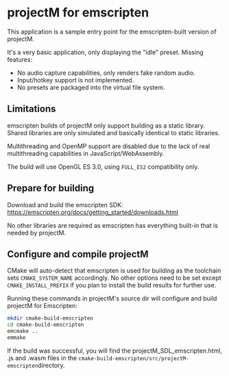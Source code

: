 # projectM for emscripten

This application is a sample entry point for the emscripten-built version of projectM.

It's a very basic application, only displaying the "idle" preset. Missing features:

- No audio capture capabilities, only renders fake random audio.
- Input/hotkey support is not implemented.
- No presets are packaged into the virtual file system.

## Limitations

emscripten builds of projectM only support building as a static library. Shared libraries are only simulated and
basically identical to static libraries.

Multithreading and OpenMP support are disabled due to the lack of real multithreading capabilities in
JavaScript/WebAssembly.

The build will use OpenGL ES 3.0, using `FULL_ES2` compatibility only.

## Prepare for building

Download and build the emscripten SDK: https://emscripten.org/docs/getting_started/downloads.html

No other libraries are required as emscripten has everything built-in that is needed by projectM.

## Configure and compile projectM

CMake will auto-detect that emscripten is used for building as the toolchain sets `CMAKE_SYSTEM_NAME`
accordingly. No other options need to be set except `CMAKE_INSTALL_PREFIX` if you plan to install the build results for
further use.

Running these commands in projectM's source dir will configure and build projectM for Emscripten:

```sh
mkdir cmake-build-emscripten
cd cmake-build-emscripten
emcmake ..
emmake
```

If the build was successful, you will find the projectM_SDL_emscripten.html, .js and .wasm files in
the `cmake-build-emscripten/src/projectM-emscripten`directory.
